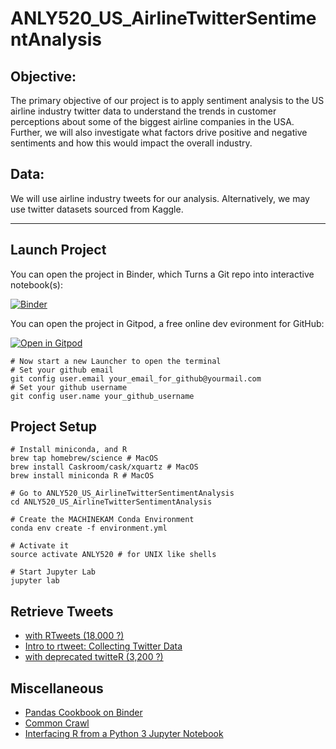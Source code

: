 # ANLY520_US_AirlineTwitterSentimentAnalysis

## Objective:

The primary objective of our project is to apply sentiment analysis to the US airline industry twitter data to understand the trends in customer perceptions about some of the biggest airline companies in the USA. Further, we will also investigate what factors drive positive and negative sentiments and how this would impact the overall industry.

## Data:

We will use airline industry tweets for our analysis. Alternatively, we may use twitter datasets sourced from Kaggle.

---

## Launch Project

You can open the project in Binder, which Turns a Git repo into interactive notebook(s):

[![Binder](https://mybinder.org/badge_logo.svg)](https://mybinder.org/v2/gh/outcastgeek/ANLY520_US_AirlineTwitterSentimentAnalysis.git/master?urlpath=lab/tree/U.S.AirlineTwitterSentimentAnalysis.ipynb)

You can open the project in Gitpod, a free online dev evironment for GitHub:

[![Open in Gitpod](https://gitpod.io/button/open-in-gitpod.svg)](https://gitpod.io/#https://github.com/outcastgeek/ANLY520_US_AirlineTwitterSentimentAnalysis)

```{bash}
# Now start a new Launcher to open the terminal
# Set your github email
git config user.email your_email_for_github@yourmail.com
# Set your github username
git config user.name your_github_username
```

## Project Setup

```{bash}
# Install miniconda, and R
brew tap homebrew/science # MacOS
brew install Caskroom/cask/xquartz # MacOS
brew install miniconda R # MacOS

# Go to ANLY520_US_AirlineTwitterSentimentAnalysis
cd ANLY520_US_AirlineTwitterSentimentAnalysis

# Create the MACHINEKAM Conda Environment
conda env create -f environment.yml

# Activate it
source activate ANLY520 # for UNIX like shells

# Start Jupyter Lab
jupyter lab
```
## Retrieve Tweets

* [with RTweets (18,000 ?)](https://rtweet.info/)
* [Intro to rtweet: Collecting Twitter Data](https://cran.r-project.org/web/packages/rtweet/vignettes/intro.html)
* [with deprecated twitteR (3,200 ?)](https://github.com/geoffjentry/twitteR)

## Miscellaneous

* [Pandas Cookbook on Binder](https://mybinder.org/v2/gh/jvns/pandas-cookbook/master)
* [Common Crawl](http://commoncrawl.org/)
* [Interfacing R from a Python 3 Jupyter Notebook](https://www.linkedin.com/pulse/interfacing-r-from-python-3-jupyter-notebook-jared-stufft)

